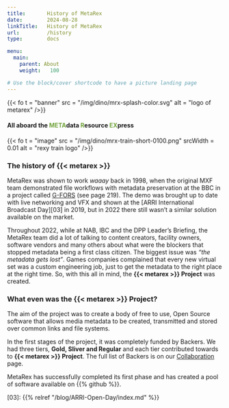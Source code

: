 ```yaml
---
title:       History of MetaRex
date:        2024-08-28
linkTitle:   History of MetaRex
url:         /history
type:        docs

menu:
  main:
    parent: About
    weight:   100

# Use the block/cover shortcode to have a picture landing page
---
```

<style>
  span.ui.green.text { color: #73a33d;}
</style>
{{< fo t = "banner"	
    src = "/img/dino/mrx-splash-color.svg"
    alt = "logo of metarex"
/>}}

#### All aboard the <span class = "ui green text" >META</span>data <span class = "ui green text" >R</span>esource <span class = "ui green text" >EX</span>press

<!--  ---------------------------------------------------------------------  -->

{{< fo t = "image" 
    src = "/img/dino/mrx-train-short-0100.png" 
    srcWidth = 0.01 
    alt = "rexy train logo"
 />}}

### The history of {{< metarex >}}

MetaRex was shown to work _waaay_ back in 1998, when the original MXF team demonstrated file workflows with metadata preservation at the BBC in a project called [G-FORS][02] (see page 219). 
The demo was brought up to date with live networking and VFX and shown at the [ARRI International Broadcast Day][03] in 2019, but in 2022 there still wasn’t a similar solution available on the market. 

Throughout 2022, while at NAB, IBC and the DPP Leader’s Briefing, the MetaRex team did a lot of talking to content creators, facility owners, software vendors and many others about what were the blockers that stopped metadata being a first class citizen. The biggest issue was _“the metadata gets lost”_.
Games companies complained that every new virtual set was a custom engineering job, just to get the metadata to the right place at the right time. 
So, with this all in mind, the **{{< metarex >}} Project** was created. 


### What even was the **{{< metarex >}} Project**? 

The aim of the project was to create a body of free to use, Open Source software that allows media metadata to be created, transmitted and stored over common links and file systems.

In the first stages of the project, it was completely funded by Backers.  We had three tiers, **Gold, Sliver and Regular** and each tier contributed towards to **{{< metarex >}} Project**. The full list of Backers is on our [Collaboration] page. 

MetaRex has successfully completed its first phase and has created a pool of software available on {{% github %}}.



[01]: https://www.govinfo.gov/content/pkg/GOVPUB-C13-de2599f27af453fcf0f525f99cebe66c/pdf/GOVPUB-C13-de2599f27af453fcf0f525f99cebe66c.pdf
[02]: https://www.tvtechnology.com/news/mxf-gets-ready-for-nab-are-you-ready-for-it-242793
[03]: {{% relref "/blog/ARRI-Open-Day/index.md" %}}

[GitHub]:  https://github.com/metarex-media
[Collaboration]:   /project/collaboration/index.md
<!-----------------------------------------------------------------------  -->
